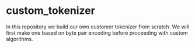 # custom_tokenizer
In this repository we build our own customer tokenizer from scratch. We will first make one based on byte pair encoding before proceeding with custom algorithms.
